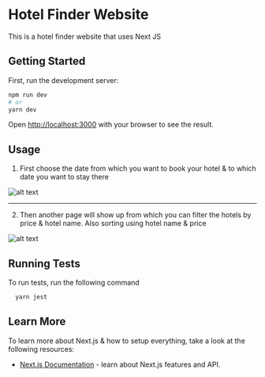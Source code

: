 # Hotel Finder Website

This is a hotel finder website that uses Next JS

## Getting Started

First, run the development server:

```bash
npm run dev
# or
yarn dev
```

Open [http://localhost:3000](http://localhost:3000) with your browser to see the result.

## Usage

1. First choose the date from which you want to book your hotel & to which date you want to stay there

![alt text](https://i.ibb.co/hdgZjpp/Screenshot-50.png)

---

2. Then another page will show up from which you can filter the hotels by price & hotel name. Also sorting using hotel name & price

![alt text](https://i.ibb.co/xzY4jFL/Screenshot-51.png)

## Running Tests

To run tests, run the following command

```bash
  yarn jest
```

## Learn More

To learn more about Next.js & how to setup everything, take a look at the following resources:

- [Next.js Documentation](https://nextjs.org/docs) - learn about Next.js features and API.
